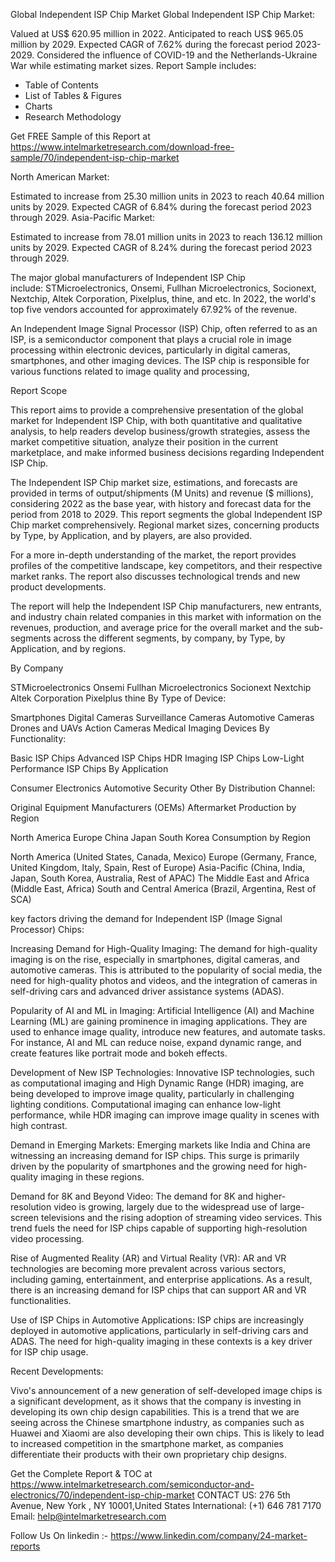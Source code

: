 Global Independent ISP Chip Market
Global Independent ISP Chip Market:



Valued at US$ 620.95 million in 2022.
Anticipated to reach US$ 965.05 million by 2029.
Expected CAGR of 7.62% during the forecast period 2023-2029.
Considered the influence of COVID-19 and the Netherlands-Ukraine War while estimating market sizes.
Report Sample includes:
- Table of Contents
- List of Tables & Figures
- Charts
- Research Methodology

Get FREE Sample of this Report at https://www.intelmarketresearch.com/download-free-sample/70/independent-isp-chip-market


North American Market:



Estimated to increase from 25.30 million units in 2023 to reach 40.64 million units by 2029.
Expected CAGR of 6.84% during the forecast period 2023 through 2029.
Asia-Pacific Market:



Estimated to increase from 78.01 million units in 2023 to reach 136.12 million units by 2029.
Expected CAGR of 8.24% during the forecast period 2023 through 2029.


The major global manufacturers of Independent ISP Chip include: STMicroelectronics, Onsemi, Fullhan Microelectronics, Socionext, Nextchip, Altek Corporation, Pixelplus, thine, and etc. In 2022, the world's top five vendors accounted for approximately 67.92% of the revenue.



An Independent Image Signal Processor (ISP) Chip, often referred to as an ISP, is a semiconductor component that plays a crucial role in image processing within electronic devices, particularly in digital cameras, smartphones, and other imaging devices. The ISP chip is responsible for various functions related to image quality and processing,

Report Scope



This report aims to provide a comprehensive presentation of the global market for Independent ISP Chip, with both quantitative and qualitative analysis, to help readers develop business/growth strategies, assess the market competitive situation, analyze their position in the current marketplace, and make informed business decisions regarding Independent ISP Chip.



The Independent ISP Chip market size, estimations, and forecasts are provided in terms of output/shipments (M Units) and revenue ($ millions), considering 2022 as the base year, with history and forecast data for the period from 2018 to 2029. This report segments the global Independent ISP Chip market comprehensively. Regional market sizes, concerning products by Type, by Application, and by players, are also provided.



For a more in-depth understanding of the market, the report provides profiles of the competitive landscape, key competitors, and their respective market ranks. The report also discusses technological trends and new product developments.



The report will help the Independent ISP Chip manufacturers, new entrants, and industry chain related companies in this market with information on the revenues, production, and average price for the overall market and the sub-segments across the different segments, by company, by Type, by Application, and by regions.

By Company



STMicroelectronics
Onsemi
Fullhan Microelectronics
Socionext
Nextchip
Altek Corporation
Pixelplus
thine
By Type of Device:



Smartphones
Digital Cameras
Surveillance Cameras
Automotive Cameras
Drones and UAVs
Action Cameras
Medical Imaging Devices
By Functionality:



Basic ISP Chips
Advanced ISP Chips
HDR Imaging ISP Chips
Low-Light Performance ISP Chips
By Application



Consumer Electronics
Automotive
Security
Other
By Distribution Channel:



Original Equipment Manufacturers (OEMs)
Aftermarket
Production by Region



North America
Europe
China
Japan
South Korea
Consumption by Region



North America (United States, Canada, Mexico)
Europe (Germany, France, United Kingdom, Italy, Spain, Rest of Europe)
Asia-Pacific (China, India, Japan, South Korea, Australia, Rest of APAC)
The Middle East and Africa (Middle East, Africa)
South and Central America (Brazil, Argentina, Rest of SCA)


key factors driving the demand for Independent ISP (Image Signal Processor) Chips:



Increasing Demand for High-Quality Imaging: The demand for high-quality imaging is on the rise, especially in smartphones, digital cameras, and automotive cameras. This is attributed to the popularity of social media, the need for high-quality photos and videos, and the integration of cameras in self-driving cars and advanced driver assistance systems (ADAS).



Popularity of AI and ML in Imaging: Artificial Intelligence (AI) and Machine Learning (ML) are gaining prominence in imaging applications. They are used to enhance image quality, introduce new features, and automate tasks. For instance, AI and ML can reduce noise, expand dynamic range, and create features like portrait mode and bokeh effects.



Development of New ISP Technologies: Innovative ISP technologies, such as computational imaging and High Dynamic Range (HDR) imaging, are being developed to improve image quality, particularly in challenging lighting conditions. Computational imaging can enhance low-light performance, while HDR imaging can improve image quality in scenes with high contrast.



Demand in Emerging Markets: Emerging markets like India and China are witnessing an increasing demand for ISP chips. This surge is primarily driven by the popularity of smartphones and the growing need for high-quality imaging in these regions.



Demand for 8K and Beyond Video: The demand for 8K and higher-resolution video is growing, largely due to the widespread use of large-screen televisions and the rising adoption of streaming video services. This trend fuels the need for ISP chips capable of supporting high-resolution video processing.



Rise of Augmented Reality (AR) and Virtual Reality (VR): AR and VR technologies are becoming more prevalent across various sectors, including gaming, entertainment, and enterprise applications. As a result, there is an increasing demand for ISP chips that can support AR and VR functionalities.



Use of ISP Chips in Automotive Applications: ISP chips are increasingly deployed in automotive applications, particularly in self-driving cars and ADAS. The need for high-quality imaging in these contexts is a key driver for ISP chip usage.

Recent Developments:



Vivo's announcement of a new generation of self-developed image chips is a significant development, as it shows that the company is investing in developing its own chip design capabilities. This is a trend that we are seeing across the Chinese smartphone industry, as companies such as Huawei and Xiaomi are also developing their own chips. This is likely to lead to increased competition in the smartphone market, as companies differentiate their products with their own proprietary chip designs.



Get the Complete Report & TOC at https://www.intelmarketresearch.com/semiconductor-and-electronics/70/independent-isp-chip-market
CONTACT US:
276 5th Avenue, New York , NY 10001,United States
International: (+1) 646 781 7170
Email: help@intelmarketresearch.com

Follow Us On linkedin :- https://www.linkedin.com/company/24-market-reports
